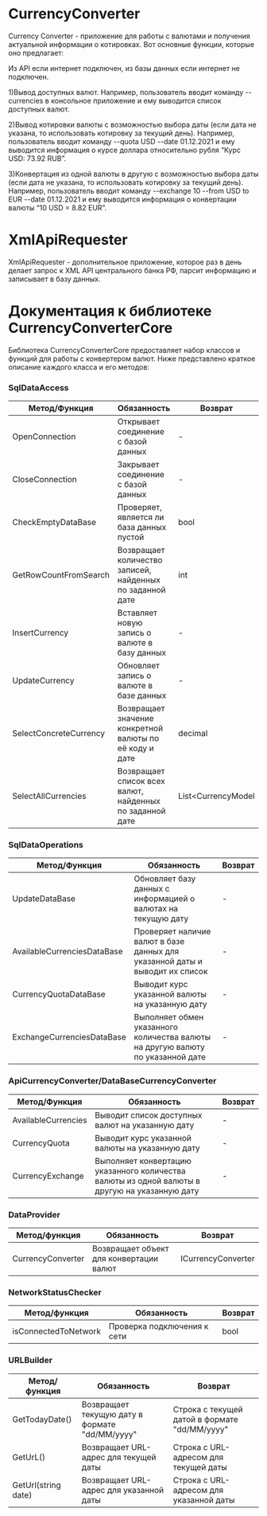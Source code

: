 # CurrencyConverter
Currency Converter - приложение для работы с валютами и получения актуальной информации о котировках. Вот основные функции, которые оно предлагает:

Из API если интернет подключен, из базы данных если интернет не подключен.

1)Вывод доступных валют. Например, пользователь вводит команду --currencies в консольное приложение и ему выводится список доступных валют.

2)Вывод котировки валюты с возможностью выбора даты (если дата не указана, то использовать котировку за текущий день). Например, пользователь вводит команду --quota USD --date 01.12.2021 и ему выводится информация о курсе доллара относительно рубля “Курс USD: 73.92 RUB”.

3)Конвертация из одной валюты в другую с возможностью выбора даты (если дата не указана, то использовать котировку за текущий день). Например, пользователь вводит команду --exchange 10 --from USD to EUR --date 01.12.2021 и ему выводится информация о конвертации валюты “10 USD = 8.82 EUR”.

# XmlApiRequester
XmlApiRequester - дополнительное приложение, которое раз в день делает запрос к XML API центрального банка РФ, парсит информацию и записывает в базу данных.

# Документация к библиотеке CurrencyConverterCore
Библиотека CurrencyConverterCore предоставляет набор классов и функций для работы с конвертером валют. Ниже представлено краткое описание каждого класса и его методов:

### SqlDataAccess

| Метод/Функция | Обязанность | Возврат |
| --- | --- | --- |
| OpenConnection	| Открывает соединение с базой данных	| - |
| CloseConnection	| Закрывает соединение с базой данных	| - |
| CheckEmptyDataBase |	Проверяет, является ли база данных пустой |	bool |
| GetRowCountFromSearch	| Возвращает количество записей, найденных по заданной дате |	int | 
| InsertCurrency |	Вставляет новую запись о валюте в базу данных	| - |
| UpdateCurrency |Обновляет запись о валюте в базе данных	| - |
| SelectConcreteCurrency | Возвращает значение конкретной валюты по её коду и дате	| decimal |
| SelectAllCurrencies	| Возвращает список всех валют, найденных по заданной дате	| List<CurrencyModel |


### SqlDataOperations

| Метод/Функция | Обязанность | Возврат |
| --- | --- | --- |
| UpdateDataBase	| Обновляет базу данных с информацией о валютах на текущую дату	| - |
| AvailableCurrenciesDataBase |	Проверяет наличие валют в базе данных для указанной даты и выводит их список	| - |
| CurrencyQuotaDataBase	| Выводит курс указанной валюты на указанную дату	| - |
| ExchangeCurrenciesDataBase |	Выполняет обмен указанного количества валюты на другую валюту по указанной дате	| - |

### ApiCurrencyConverter/DataBaseCurrencyConverter

| Метод/Функция | Обязанность | Возврат |
| --- | --- | --- |
| AvailableCurrencies |	Выводит список доступных валют на указанную дату	| - |
| CurrencyQuota	| Выводит курс указанной валюты на указанную дату	| - |
| CurrencyExchange |	Выполняет конвертацию указанного количества валюты из одной валюты в другую на указанную дату	| - |

### DataProvider
| Метод/функция	| Обязанность |	Возврат |
| --- | --- | --- |
| CurrencyConverter |	Возвращает объект для конвертации валют	| ICurrencyConverter |

### NetworkStatusChecker
| Метод/функция	| Обязанность |	Возврат |
| --- | --- | --- |
| isConnectedToNetwork |	Проверка подключения к сети	| bool |

### URLBuilder
| Метод/функция	| Обязанность |	Возврат |
| --- | --- | --- |
| GetTodayDate() |	Возвращает текущую дату в формате "dd/MM/yyyy"	| Строка с текущей датой в формате "dd/MM/yyyy" |
| GetUrL() |	Возвращает URL-адрес для текущей даты	 | Строка с URL-адресом для текущей даты |
| GetUrl(string date) |	Возвращает URL-адрес для указанной даты	| Строка с URL-адресом для указанной даты |
